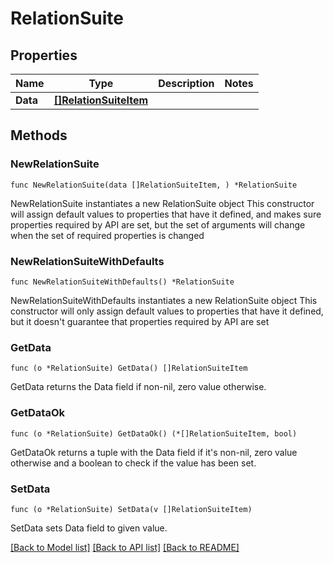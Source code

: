 # RelationSuite

## Properties

Name | Type | Description | Notes
------------ | ------------- | ------------- | -------------
**Data** | [**[]RelationSuiteItem**](RelationSuiteItem.md) |  | 

## Methods

### NewRelationSuite

`func NewRelationSuite(data []RelationSuiteItem, ) *RelationSuite`

NewRelationSuite instantiates a new RelationSuite object
This constructor will assign default values to properties that have it defined,
and makes sure properties required by API are set, but the set of arguments
will change when the set of required properties is changed

### NewRelationSuiteWithDefaults

`func NewRelationSuiteWithDefaults() *RelationSuite`

NewRelationSuiteWithDefaults instantiates a new RelationSuite object
This constructor will only assign default values to properties that have it defined,
but it doesn't guarantee that properties required by API are set

### GetData

`func (o *RelationSuite) GetData() []RelationSuiteItem`

GetData returns the Data field if non-nil, zero value otherwise.

### GetDataOk

`func (o *RelationSuite) GetDataOk() (*[]RelationSuiteItem, bool)`

GetDataOk returns a tuple with the Data field if it's non-nil, zero value otherwise
and a boolean to check if the value has been set.

### SetData

`func (o *RelationSuite) SetData(v []RelationSuiteItem)`

SetData sets Data field to given value.



[[Back to Model list]](../README.md#documentation-for-models) [[Back to API list]](../README.md#documentation-for-api-endpoints) [[Back to README]](../README.md)


